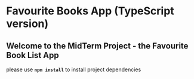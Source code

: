 # Favourite Books App (TypeScript version)

## Welcome to the MidTerm Project - the Favourite Book List App

please use **`npm install`** to install project dependencies
